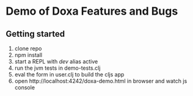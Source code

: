 # Demo of Doxa Features and Bugs

## Getting started

1. clone repo
2. npm install
3. start a REPL with *dev* alias active
4. run the jvm tests in demo-tests.clj
5. eval the form in user.clj to build the cljs app
6. open http://localhost:4242/doxa-demo.html in browser and watch js console
